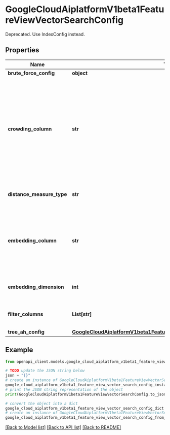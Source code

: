 # GoogleCloudAiplatformV1beta1FeatureViewVectorSearchConfig

Deprecated. Use IndexConfig instead.

## Properties

Name | Type | Description | Notes
------------ | ------------- | ------------- | -------------
**brute_force_config** | **object** |  | [optional] 
**crowding_column** | **str** | Optional. Column of crowding. This column contains crowding attribute which is a constraint on a neighbor list produced by nearest neighbor search requiring that no more than some value k&#39; of the k neighbors returned have the same value of crowding_attribute. | [optional] 
**distance_measure_type** | **str** | Optional. The distance measure used in nearest neighbor search. | [optional] 
**embedding_column** | **str** | Optional. Column of embedding. This column contains the source data to create index for vector search. embedding_column must be set when using vector search. | [optional] 
**embedding_dimension** | **int** | Optional. The number of dimensions of the input embedding. | [optional] 
**filter_columns** | **List[str]** | Optional. Columns of features that&#39;re used to filter vector search results. | [optional] 
**tree_ah_config** | [**GoogleCloudAiplatformV1beta1FeatureViewVectorSearchConfigTreeAHConfig**](GoogleCloudAiplatformV1beta1FeatureViewVectorSearchConfigTreeAHConfig.md) |  | [optional] 

## Example

```python
from openapi_client.models.google_cloud_aiplatform_v1beta1_feature_view_vector_search_config import GoogleCloudAiplatformV1beta1FeatureViewVectorSearchConfig

# TODO update the JSON string below
json = "{}"
# create an instance of GoogleCloudAiplatformV1beta1FeatureViewVectorSearchConfig from a JSON string
google_cloud_aiplatform_v1beta1_feature_view_vector_search_config_instance = GoogleCloudAiplatformV1beta1FeatureViewVectorSearchConfig.from_json(json)
# print the JSON string representation of the object
print(GoogleCloudAiplatformV1beta1FeatureViewVectorSearchConfig.to_json())

# convert the object into a dict
google_cloud_aiplatform_v1beta1_feature_view_vector_search_config_dict = google_cloud_aiplatform_v1beta1_feature_view_vector_search_config_instance.to_dict()
# create an instance of GoogleCloudAiplatformV1beta1FeatureViewVectorSearchConfig from a dict
google_cloud_aiplatform_v1beta1_feature_view_vector_search_config_from_dict = GoogleCloudAiplatformV1beta1FeatureViewVectorSearchConfig.from_dict(google_cloud_aiplatform_v1beta1_feature_view_vector_search_config_dict)
```
[[Back to Model list]](../README.md#documentation-for-models) [[Back to API list]](../README.md#documentation-for-api-endpoints) [[Back to README]](../README.md)


